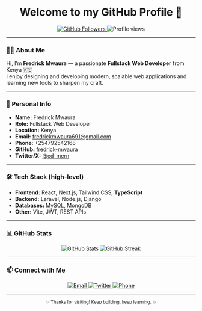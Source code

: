 <h1 align="center">Welcome to my GitHub Profile 👋</h1>

<p align="center">
  <a href="https://github.com/fredrick-mwaura">
    <img src="https://img.shields.io/github/followers/fredrick-mwaura?label=Followers&style=social" alt="GitHub Followers" />
  </a>
  <img src="https://komarev.com/ghpvc/?username=fredrick-mwaura&label=Profile%20views&color=0e75b6&style=flat" alt="Profile views" />
</p>

---

### 👨‍💻 About Me

Hi, I’m **Fredrick Mwaura** — a passionate **Fullstack Web Developer** from Kenya 🇰🇪  
I enjoy designing and developing modern, scalable web applications and learning new tools to sharpen my craft.

---

### 📝 Personal Info

- **Name:** Fredrick Mwaura  
- **Role:** Fullstack Web Developer  
- **Location:** Kenya  
- **Email:** fredrickmwaura691@gmail.com  
- **Phone:** +254792542168  
- **GitHub:** [fredrick-mwaura](https://github.com/fredrick-mwaura)  
- **Twitter/X:** [@ed_mern](https://x.com/ed_mern)

---

### 🛠️ Tech Stack (high-level)

- **Frontend:** React, Next.js, Tailwind CSS, **TypeScript**  
- **Backend:** Laravel, Node.js, Django  
- **Databases:** MySQL, MongoDB  
- **Other:** Vite, JWT, REST APIs

---

### 📊 GitHub Stats

<div align="center">
  <img src="https://github-readme-stats.vercel.app/api?username=fredrick-mwaura&show_icons=true&theme=radical" alt="GitHub Stats" />  
  <img src="https://github-readme-streak-stats.herokuapp.com/?user=fredrick-mwaura&theme=radical" alt="GitHub Streak" />
</div>

---

### 📫 Connect with Me

<p align="center">
  <a href="mailto:fredrickmwaura691@gmail.com">
    <img src="https://img.shields.io/badge/Email-D14836?style=for-the-badge&logo=gmail&logoColor=white" alt="Email" />
  </a>
  <a href="https://x.com/ed_mern">
    <img src="https://img.shields.io/badge/Twitter-1DA1F2?style=for-the-badge&logo=twitter&logoColor=white" alt="Twitter" />
  </a>
  <a href="tel:+254792542168">
    <img src="https://img.shields.io/badge/Phone-34b7f1?style=for-the-badge&logo=phone&logoColor=white" alt="Phone" />
  </a>
</p>

---

<div align="center">
  <sub>✨ Thanks for visiting! Keep building, keep learning. ✨</sub>
</div>

<!---
fredrick-mwaura/fredrick-mwaura is a ✨ special ✨ repository because its `README.md` (this file) appears on your GitHub profile.
--->
